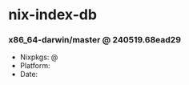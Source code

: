 # nix-index-db
### x86_64-darwin/master @ 240519.68ead29
- Nixpkgs: @[](https://github.com/NixOS/nixpkgs/commit/68ead29211bb9890f494af3a8b5643a831d9d4c4)
- Platform: 
- Date: 

